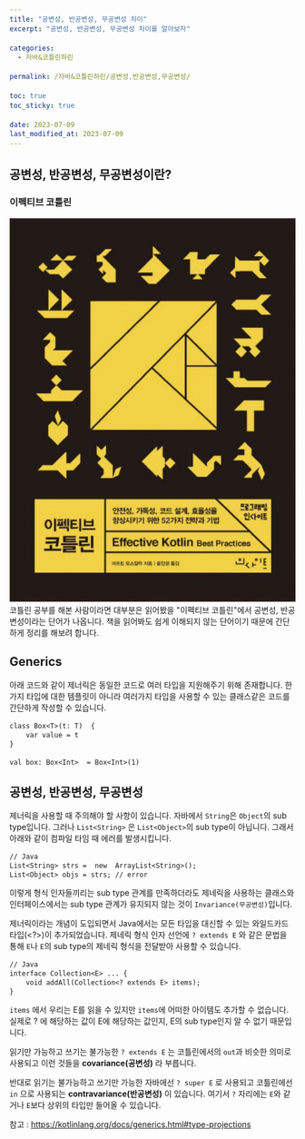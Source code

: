 ```yaml
---
title: "공변성, 반공변성, 무공변성 차이"
excerpt: "공변성, 반공변성, 무공변성 차이를 알아보자"

categories:
  - 자바&코틀린하린

permalink: /자바&코틀린하린/공변성,반공변성,무공변성/

toc: true
toc_sticky: true

date: 2023-07-09
last_modified_at: 2023-07-09
---
```


## 공변성, 반공변성, 무공변성이란?

### 이펙티브 코틀린
![코틀린](https://github.com/rineeee/rineeee.github.io/blob/main/assets/images/kotlin.png?raw=true)
코틀린 공부를 해본 사람이라면 대부분은 읽어봤을 "이펙티브 코틀린"에서 공변성, 반공변성이라는 단어가 나옵니다. 
책을 읽어봐도 쉽게 이해되지 않는 단어이기 때문에 간단하게 정리를 해보려 합니다.

## Generics 
아래 코드와 같이 제너릭은 동일한 코드로 여러 타입을 지원해주기 위해 존재합니다. 한가지 타입에 대한 템플릿이 아니라 여러가지 타입을 사용할 수 있는 클래스같은 코드를 간단하게 작성할 수 있습니다.

    class Box<T>(t: T)  {  
	    var value = t 
    }
    
    val box: Box<Int>  = Box<Int>(1)


## 공변성, 반공변성, 무공변성
제너릭을 사용할 때 주의해야 할 사항이 있습니다. 자바에서 `String`은 `Object`의 sub type입니다. 그러나 `List<String>` 은 `List<Object>`의 sub type이 아닙니다. 그래서 아래와 같이 컴파일 타임 때 에러를 발생시킵니다. 

    // Java  
    List<String> strs =  new  ArrayList<String>();  
    List<Object> objs = strs; // error
 
이렇게 형식 인자들끼리는 sub type 관계를 만족하더라도 제네릭을 사용하는 클래스와 인터페이스에서는 sub type 관계가 유지되지 않는 것이 `Invariance(무공변성)`입니다.
 
제너릭이라는 개념이 도입되면서 Java에서는 모든 타입을 대신할 수 있는 와일드카드 타입(<?>)이 추가되었습니다. 제네릭 형식 인자 선언에 `? extends E` 와 같은 문법을 통해 `E`나 `E`의 sub type의 제네릭 형식을 전달받아 사용할 수 있습니다.

    // Java  
	interface Collection<E> ... {  
		void addAll(Collection<? extends E> items);  
	}

`items` 에서 우리는 E를 읽을 수 있지만  `items`에 어떠한 아이템도 추가할 수 없습니다. 실제로 ? 에 해당하는 값이 E에 해당하는 값인지, E의 sub type인지 알 수 없기 때문입니다.

읽기만 가능하고 쓰기는 불가능한  `? extends E`  는 코틀린에서의  `out`과 비슷한 의미로 사용되고 이런 것들을  **covariance(공변성)**  라 부릅니다.

반대로  읽기는 불가능하고 쓰기만 가능한  자바에선  `? super E`  로 사용되고 코틀린에선  `in`  으로 사용되는  **contravariance(반공변성)** 이 있습니다. 여기서 `?` 자리에는 `E`와 같거나 `E`보다 상위의 타입만 들어올 수 있습니다. 




참고 : <https://kotlinlang.org/docs/generics.html#type-projections>


